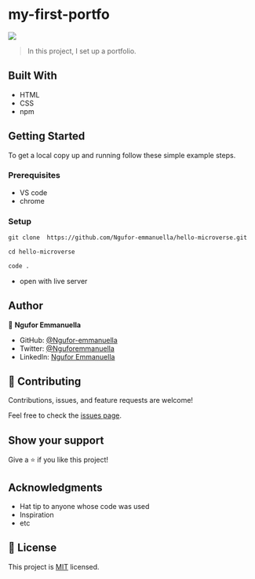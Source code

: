 # my-first-portfo
![](https://img.shields.io/badge/Microverse-blueviolet)



> In this project, I set up a portfolio. 
## Built With

- HTML
- CSS
- npm



## Getting Started


To get a local copy up and running follow these simple example steps.

### Prerequisites
- VS code
- chrome


### Setup

```md
git clone  https://github.com/Ngufor-emmanuella/hello-microverse.git
```
```md
cd hello-microverse
```
```md
code .
```
- open with live server





## Author

👤 **Ngufor Emmanuella**

- GitHub: [@Ngufor-emmanuella](https://github.com/Ngufor-emmanuella)
- Twitter: [@Nguforemmanuella](https://twitter.com/Nguforemmanuella)
- LinkedIn: [Ngufor Emmanuella](https://linkedin.com/in/linkedinhandle)



## 🤝 Contributing

Contributions, issues, and feature requests are welcome!

Feel free to check the [issues page](../../issues/).

## Show your support

Give a ⭐️ if you like this project!

## Acknowledgments

- Hat tip to anyone whose code was used
- Inspiration
- etc

## 📝 License

This project is [MIT](./MIT.md) licensed.
  